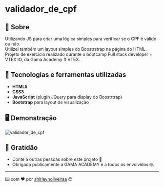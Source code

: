 # validador_de_cpf

## 📖 Sobre  
Utilizando JS para criar uma lógica simples para verificar se o CPF é válido ou não. <br>
Utilizei também um layout simples do Boostrstrap na página do HTML.<br>
Projeto de exercício realizado durante o bootcamp Full stack developer + VTEX IO, da Gama Academy ft VTEX.  <br>

## 🚀 Tecnologias e ferramentas utilizadas
- **HTML5**
- **CSS3**
- **JavaScript** (plugin JQuery para display do Boostrtrap)
- **Bootstrap** para layout de visualização


## 🖥️ Demonstração

![validador_de_cpf](https://user-images.githubusercontent.com/73192272/168426139-861ec75e-a38c-4217-a015-e60336c3c5bb.PNG)


## 🎁 Gratidão

* Conte a outras pessoas sobre este projeto 📢
* Obrigada publicamente a GAMA ACADEMY e a todos os envolvidos 🤓.


---
⌨️ com ❤️ por [shirleynoliveiraa](https://github.com/shirleynoliveiraa) 😊
